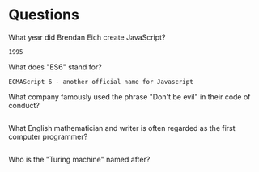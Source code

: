 # Questions

What year did Brendan Eich create JavaScript?

```
1995 
```

What does "ES6" stand for?

```
ECMAScript 6 - another official name for Javascript
```

What company famously used the phrase "Don't be evil" in their code of conduct?

```

```

What English mathematician and writer is often regarded as the first computer programmer?

```

```

Who is the "Turing machine" named after?

```

```

